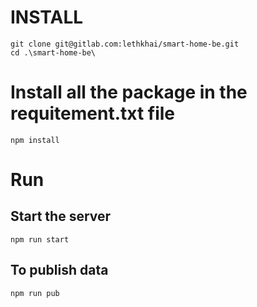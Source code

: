 # INSTALL

```
git clone git@gitlab.com:lethkhai/smart-home-be.git
cd .\smart-home-be\
```

# Install all the package in the requitement.txt file
```
npm install
```

# Run
## Start the server
```
npm run start
```
## To publish data
```
npm run pub
```